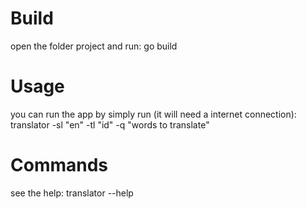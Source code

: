# Build
open the folder project and run:
    go build

# Usage
you can run the app by simply run (it will need a internet connection):
    translator -sl "en" -tl "id" -q "words to translate"

# Commands
see the help:
    translator --help